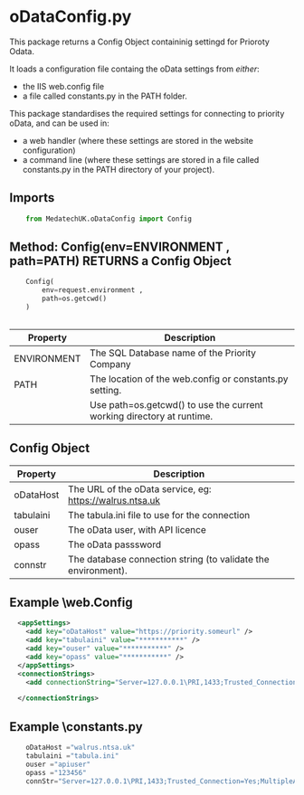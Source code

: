 # oDataConfig.py

This package returns a Config Object containinig settingd for Prioroty Odata.

It loads a configuration file containg the oData settings from *either*:
- the IIS web.config file
- a file called constants.py in the PATH folder.

This package standardises the required settings for connecting to priority oData, and can be used in:
- a web handler (where these settings are stored in the website configuration) 
- a command line (where these settings are stored in a file called constants.py in the PATH directory of your project).

## Imports
```python
	from MedatechUK.oDataConfig import Config
```

## Method: Config(env=ENVIRONMENT , path=PATH) RETURNS a Config Object
```python
    Config(
        env=request.environment , 
        path=os.getcwd()
    )   
	
```
| Property      |Description                            |
|---------------|---------------------------------------|
| ENVIRONMENT        |The SQL Database name of the Priority Company  |
| PATH	|The location of the web.config or constants.py setting.|
||Use path=os.getcwd() to use the current working directory at runtime.|s

## Config Object
| Property      |Description                            |
|---------------|---------------------------------------|
| oDataHost     | The URL of the oData service, eg: https://walrus.ntsa.uk |
| tabulaini     | The tabula.ini file to use for the connection |
| ouser         |The oData user, with API licence|
| opass         |The oData passsword|
| connstr       |The database connection string (to validate the environment).|

## Example \web.Config
```xml
  <appSettings>
    <add key="oDataHost" value="https://priority.someurl" />
    <add key="tabulaini" value="***********" />
    <add key="ouser" value="***********" />
    <add key="opass" value="***********" />
  </appSettings>
  <connectionStrings>
    <add connectionString="Server=127.0.0.1\PRI,1433;Trusted_Connection=Yes;MultipleActiveResultSets=true;" name="priority" />

  </connectionStrings>
```  

## Example \constants.py
```python
    oDataHost ="walrus.ntsa.uk"
    tabulaini ="tabula.ini"
    ouser ="apiuser"
    opass ="123456"    
	connStr="Server=127.0.0.1\PRI,1433;Trusted_Connection=Yes;MultipleActiveResultSets=true;"
```
